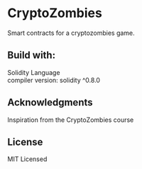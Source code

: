 # CryptoZombies
Smart contracts for a cryptozombies game. 

## Build with:
Solidity Language <br>
compiler version: solidity ^0.8.0 

## Acknowledgments
Inspiration from the CryptoZombies course

## License
MIT Licensed
